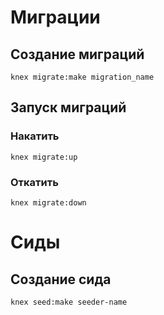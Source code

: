 # Миграции

## Создание миграций
```shell
knex migrate:make migration_name 
```

## Запуск миграций

### Накатить
```shell
knex migrate:up
```

### Откатить
```shell
knex migrate:down
```

# Сиды

## Создание сида
```shell
knex seed:make seeder-name
```
